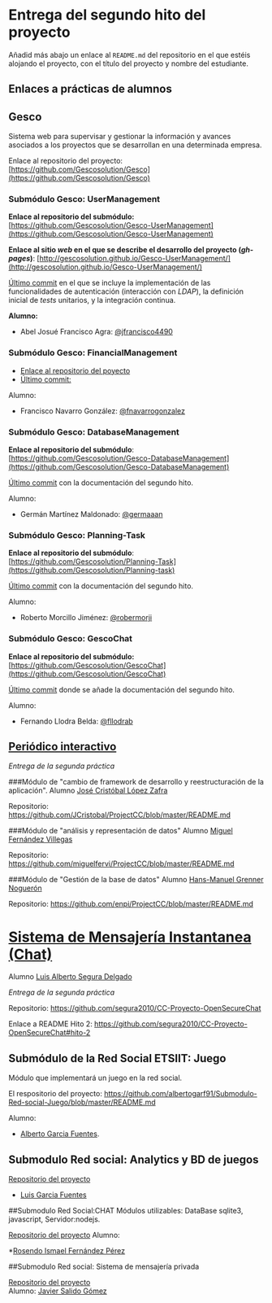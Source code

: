 # Entrega del segundo hito del proyecto

Añadid más abajo un enlace al `README.md` del repositorio en el que estéis alojando el proyecto, con el título del proyecto y nombre del
estudiante.

## Enlaces a prácticas de alumnos

## Gesco
Sistema web para supervisar y gestionar la información y avances asociados a los proyectos que se desarrollan en una determinada empresa.

Enlace al repositorio del proyecto: [https://github.com/Gescosolution/Gesco](https://github.com/Gescosolution/Gesco)

### Submódulo Gesco: UserManagement

**Enlace al repositorio del submódulo:** [https://github.com/Gescosolution/Gesco-UserManagement](https://github.com/Gescosolution/Gesco-UserManagement)

**Enlace al sitio _web_ en el que se describe el desarrollo del proyecto (_gh-pages_)**: [http://gescosolution.github.io/Gesco-UserManagement/](http://gescosolution.github.io/Gesco-UserManagement/)

[Último commit](https://github.com/Gescosolution/Gesco-UserManagement/commit/3333d8a03b66869291bf268d4cd90eb2628288df) en el que se incluye la implementación de las funcionalidades de autenticación (interacción con _LDAP_), la definición inicial de _tests_ unitarios, y la integración continua.

**Alumno:**
- Abel Josué Francisco Agra: [@jfrancisco4490](https://github.com/jfrancisco4490)

### Submódulo Gesco: FinancialManagement

- [Enlace al repositorio del poyecto](https://github.com/fnavarrogonzalez/Financial-Management)
- [Último commit:](https://github.com/fnavarrogonzalez/Financial-Management/commit/26a8570c0d99edf4850aa3622957b20cb3034689)

Alumno:
- Francisco Navarro González: [@fnavarrogonzalez](https://github.com/fnavarrogonzalez)

### Submódulo Gesco: DatabaseManagement

**Enlace al repositorio del submódulo**: [https://github.com/Gescosolution/Gesco-DatabaseManagement](https://github.com/Gescosolution/Gesco-DatabaseManagement)

[Último commit](https://github.com/Gescosolution/Gesco-DatabaseManagement/commit/2243f862c2306a387841e70194e7c7c82d599d3c) con la documentación del segundo hito.

Alumno:
- Germán Martínez Maldonado: [@germaaan](https://github.com/germaaan)

### Submódulo Gesco: Planning-Task

**Enlace al repositorio del submódulo**: [https://github.com/Gescosolution/Planning-Task](https://github.com/Gescosolution/Planning-task)

[Último commit](https://github.com/Gescosolution/Planning-task/commit/b716c9d9bfa51f5f4db65ee460c5a48b1122dec1) con la documentación del segundo hito.

Alumno:
- Roberto Morcillo Jiménez: [@robermorji](https://github.com/robermorji)

### Submódulo Gesco: GescoChat

**Enlace al repositorio del submódulo:** [https://github.com/Gescosolution/GescoChat](https://github.com/Gescosolution/GescoChat)

[Último commit](https://github.com/Gescosolution/GescoChat/commit/f84f359c4f7471ac7fdbaf101e1f31e9cbed1599) donde se añade la documentación del segundo hito.

Alumno:
- Fernando Llodra Belda: [@fllodrab](https://github.com/fllodrab)


## [Periódico interactivo](https://github.com/ProyectCC/PeriodicoInteractivo)

*Entrega de la segunda práctica*

###Módulo de "cambio de framework de desarrollo y reestructuración de la aplicación".
Alumno [José Cristóbal López Zafra](https://github.com/JCristobal)

Repositorio: https://github.com/JCristobal/ProjectCC/blob/master/README.md

###Módulo de "análisis y representación de datos"
Alumno [Miguel Fernández Villegas](https://github.com/miguelfervi)

Repositorio: https://github.com/miguelfervi/ProjectCC/blob/master/README.md

###Módulo de "Gestión de la base de datos"
Alumno [Hans-Manuel Grenner Noguerón](https://github.com/enpi)

Repositorio: https://github.com/enpi/ProjectCC/blob/master/README.md


# [Sistema de Mensajería Instantanea (Chat)](https://github.com/segura2010/CC-Proyecto-OpenSecureChat)
Alumno [Luis Alberto Segura Delgado](https://github.com/segura2010)

*Entrega de la segunda práctica*

Repositorio: https://github.com/segura2010/CC-Proyecto-OpenSecureChat

Enlace a README Hito 2: https://github.com/segura2010/CC-Proyecto-OpenSecureChat#hito-2

## Submódulo de la Red Social ETSIIT: Juego

Módulo que implementará un juego en la red social.

El respositorio del proyecto: https://github.com/albertogarf91/Submodulo-Red-social-Juego/blob/master/README.md

Alumno:

* [Alberto Garcia Fuentes](https://github.com/albertogarf91).


## Submodulo Red social: Analytics y BD de juegos

[Repositorio del proyecto](https://github.com/luishexen/Submodulo-Red-social-Analytics/blob/master/README.md)

* [Luis Garcia Fuentes](https://github.com/luishexen)

##Submodulo Red Social:CHAT
Módulos utilizables: DataBase sqlite3, javascript, Servidor:nodejs.
    
[Repositorio del proyecto](https://github.com/lrdzero/CCProyect)
Alumno:
    
*[Rosendo Ismael Fernández Pérez](https://github.com/lrdzero)
    
##Submodulo Red social: Sistema de mensajería privada

[Repositorio del proyecto](https://github.com/JaviSG91/CloudComputingRedSocial.git)  
Alumno: [Javier Salido Gómez](https://github.com/JaviSG91)
